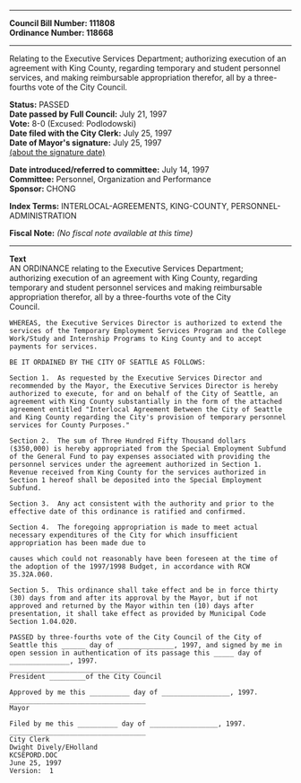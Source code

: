 * * * * *  
  
**Council Bill Number: [](#h0)[](#h2)111808**   
**Ordinance Number: 118668**  
  
* * * * *  
  
Relating to the Executive Services Department; authorizing execution of an agreement with King County, regarding temporary and student personnel services, and making reimbursable appropriation therefor, all by a three-fourths vote of the City Council.  
  
**Status:** PASSED   
**Date passed by Full Council:** July 21, 1997   
**Vote:** 8-0 (Excused: Podlodowski)   
**Date filed with the City Clerk:** July 25, 1997   
**Date of Mayor's signature:** July 25, 1997   
[(about the signature date)](/~public/approvaldate.htm)   
  
  
**Date introduced/referred to committee:** July 14, 1997   
**Committee:** Personnel, Organization and Performance   
**Sponsor:** CHONG   
  
**Index Terms:** INTERLOCAL-AGREEMENTS, KING-COUNTY, PERSONNEL-ADMINISTRATION  
  
**Fiscal Note:** *(No fiscal note available at this time)*  
  
* * * * *  
  
**Text**  
    AN ORDINANCE relating to the Executive Services Department;  
    authorizing execution of an agreement with King County, regarding  
    temporary and student personnel services and making reimbursable  
    appropriation therefor, all by a three-fourths vote of the City  
    Council.  
  
    WHEREAS, the Executive Services Director is authorized to extend the  
    services of the Temporary Employment Services Program and the College  
    Work/Study and Internship Programs to King County and to accept  
    payments for services.  
  
    BE IT ORDAINED BY THE CITY OF SEATTLE AS FOLLOWS:  
  
    Section 1.  As requested by the Executive Services Director and  
    recommended by the Mayor, the Executive Services Director is hereby  
    authorized to execute, for and on behalf of the City of Seattle, an  
    agreement with King County substantially in the form of the attached  
    agreement entitled "Interlocal Agreement Between the City of Seattle  
    and King County regarding the City's provision of temporary personnel  
    services for County Purposes."  
  
    Section 2.  The sum of Three Hundred Fifty Thousand dollars  
    ($350,000) is hereby appropriated from the Special Employment Subfund  
    of the General Fund to pay expenses associated with providing the  
    personnel services under the agreement authorized in Section 1.  
    Revenue received from King County for the services authorized in  
    Section 1 hereof shall be deposited into the Special Employment  
    Subfund.  
  
    Section 3.  Any act consistent with the authority and prior to the  
    effective date of this ordinance is ratified and confirmed.  
  
    Section 4.  The foregoing appropriation is made to meet actual  
    necessary expenditures of the City for which insufficient  
    appropriation has been made due to  
  
    causes which could not reasonably have been foreseen at the time of  
    the adoption of the 1997/1998 Budget, in accordance with RCW  
    35.32A.060.  
  
    Section 5.  This ordinance shall take effect and be in force thirty  
    (30) days from and after its approval by the Mayor, but if not  
    approved and returned by the Mayor within ten (10) days after  
    presentation, it shall take effect as provided by Municipal Code  
    Section 1.04.020.  
  
    PASSED by three-fourths vote of the City Council of the City of  
    Seattle this ______ day of ______________, 1997, and signed by me in  
    open session in authentication of its passage this _____ day of  
    _______________, 1997.  
    __________________________________  
    President _________of the City Council  
  
    Approved by me this __________ day of _________________, 1997.  
    __________________________________  
    Mayor  
  
    Filed by me this __________ day of _________________, 1997.  
    __________________________________  
    City Clerk  
    Dwight Dively/EHolland  
    KCSEPORD.DOC  
    June 25, 1997  
    Version:  1  
